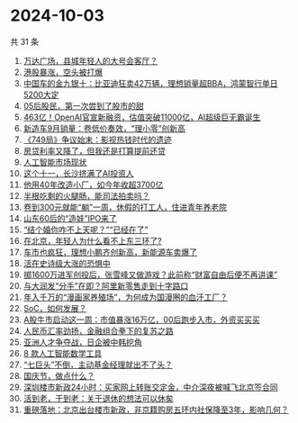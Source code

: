 # 2024-10-03

共 31 条

<!-- BEGIN 36KR -->
<!-- 最后更新时间 2024-10-03 11:05:19 +0800 -->
1. [万达广场，县城年轻人的大号会客厅？](https://36kr.com/p/2974771367940360)
1. [港股暴涨，空头被打爆](https://36kr.com/p/2975157358055688)
1. [中国车的金九银十：比亚迪狂卖42万辆，理想销量超BBA，鸿蒙智行单日5200大定](https://36kr.com/p/2974877090648071)
1. [05后股民，第一次尝到了股市的甜](https://36kr.com/p/2975327847993347)
1. [463亿！OpenAI官宣新融资，估值突破11000亿，AI超级巨无霸诞生](https://36kr.com/p/2975909620961285)
1. [新造车9月销量：卷低价奏效，“理小零”创新高](https://36kr.com/p/2974635673342214)
1. [《749局》争议始末：影视热钱时代的遗迹](https://36kr.com/p/2975452282048770)
1. [房贷利率又降了，但我还是打算提前还贷](https://36kr.com/p/2974662921555968)
1. [人工智能市场现状](https://36kr.com/p/2965565655142656)
1. [这个十一，长沙挤满了AI投资人](https://36kr.com/p/2974717638070534)
1. [他用40年改造小厂，如今年收超3700亿](https://36kr.com/p/2975004237779203)
1. [半根吃剩的火腿肠，能司法拍卖吗？](https://36kr.com/p/2974724801270025)
1. [卷到300元就能“躺”一周，休假的打工人，住进青年养老院](https://36kr.com/p/2975387903381504)
1. [山东60后的“造娃”IPO来了](https://36kr.com/p/2974061655740678)
1. [“结个婚你咋不上天呢？”“已经在了”](https://36kr.com/p/2973323119628296)
1. [在北京，年轻人为什么看不上东三环了?](https://36kr.com/p/2972367602815238)
1. [车市也疯狂，理想小鹏齐创新高，新能源车卖爆了](https://36kr.com/p/2973779483414537)
1. [活在史诗级大涨的恐惧中](https://36kr.com/p/2973741037981956)
1. [掷1600万进军创投后，张雪峰又做游戏？此前称“财富自由后便不再讲课”](https://36kr.com/p/2973732045213699)
1. [与大润发“分手”在即？阿里新零售走到十字路口](https://36kr.com/p/2973470821142536)
1. [年入千万的“漫画家养殖场”，为何成为国漫圈的血汗工厂？](https://36kr.com/p/2973920890888072)
1. [SoC，如何发展？](https://36kr.com/p/2973324553933063)
1. [A股牛市启动这一周：市值暴涨16万亿，00后跑步入市，外资买买买](https://36kr.com/p/2973732030599168)
1. [人民币汇率劲扬，金融组合拳下的复苏之路](https://36kr.com/p/2973551682048007)
1. [亚洲人才争夺战，日企被中韩挖角](https://36kr.com/p/2973641494286595)
1. [8 款人工智能数学工具](https://36kr.com/p/2973345426349960)
1. [“七巨头”不倒，主动基金经理就出不了头？](https://36kr.com/p/2973969161736199)
1. [国庆节，做点什么？](https://36kr.com/p/2973475388248071)
1. [深圳楼市新政24小时：买家网上转账交定金，中介深夜被喊飞北京签合同](https://36kr.com/p/2973731955626249)
1. [活到老，干到老：关于退休的想法可以休矣](https://36kr.com/p/2963811410989057)
1. [重磅落地：北京出台楼市新政，非京籍购房五环内社保降至3年，影响几何？](https://36kr.com/p/2973455567507465)
<!-- END 36KR -->